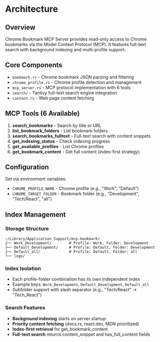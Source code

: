 # Architecture

## Overview

Chrome Bookmark MCP Server provides read-only access to Chrome bookmarks via the Model Context Protocol (MCP). It features full-text search with background indexing and multi-profile support.

## Core Components

- `bookmark.rs` - Chrome bookmark JSON parsing and filtering
- `chrome_profile.rs` - Chrome profile detection and management  
- `mcp_server.rs` - MCP protocol implementation with 6 tools
- `search/` - Tantivy full-text search engine integration
- `content.rs` - Web page content fetching

## MCP Tools (6 Available)

1. **search_bookmarks** - Search by title or URL
2. **list_bookmark_folders** - List bookmark folders
3. **search_bookmarks_fulltext** - Full-text search with content snippets
4. **get_indexing_status** - Check indexing progress
5. **get_available_profiles** - List Chrome profiles
6. **get_bookmark_content** - Get full content (index-first strategy)

## Configuration

Set via environment variables:
- `CHROME_PROFILE_NAME` - Chrome profile (e.g., "Work", "Default")
- `CHROME_TARGET_FOLDER` - Bookmark folder (e.g., "Development", "Tech/React", "all")

## Index Management

### Storage Structure
```
~/Library/Application Support/mcp-bookmark/
├── Work_Development/        # Profile: Work, Folder: Development
├── Default_Development/     # Profile: Default, Folder: Development  
├── Default_all/             # Profile: Default, Folder: all
└── logs/
```

### Index Isolation
- Each profile-folder combination has its own independent index
- Example keys: `Work_Development`, `Default_Development`, `Default_all`
- Subfolder support with slash separator (e.g., "Tech/React" → "Tech_React")

### Search Features
- **Background indexing** starts on server startup
- **Priority content fetching** (docs.rs, react.dev, MDN prioritized)
- **Index-first retrieval** for get_bookmark_content
- **Full-text search** returns content_snippet and has_full_content fields